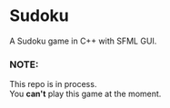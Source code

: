 # Sudoku

A Sudoku game in C++ with SFML GUI.


### NOTE:
This repo is in process.<br/>
You <b>can't</b> play this game at the moment.



